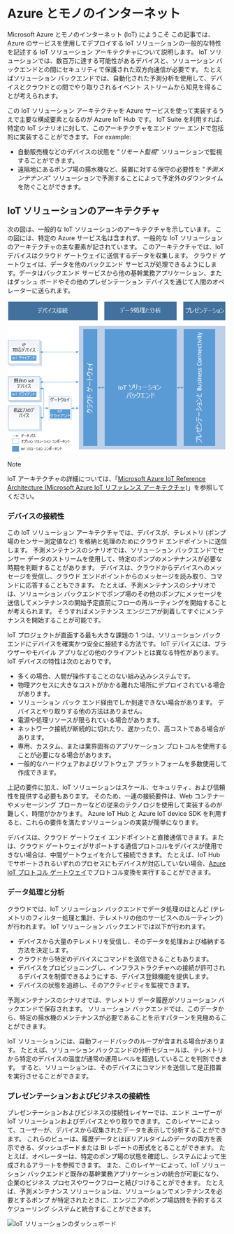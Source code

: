 
# <a name="azure-and-internet-of-things"></a>Azure とモノのインターネット

Microsoft Azure とモノのインターネット (IoT) にようこそ この記事では、Azure のサービスを使用してデプロイする IoT ソリューションの一般的な特性を記述する IoT ソリューション アーキテクチャについて説明します。 IoT ソリューションでは、数百万に達する可能性があるデバイスと、ソリューション バックエンドとの間にセキュリティで保護された双方向通信が必要です。 たとえばソリューション バックエンドでは、自動化された予測分析を使用して、デバイスとクラウドとの間でやり取りされるイベント ストリームから知見を得ることが考えられます。

この IoT ソリューション アーキテクチャを Azure サービスを使って実装するうえで主要な構成要素となるのが Azure IoT Hub です。 IoT Suite を利用すれば、特定の IoT シナリオに対して、このアーキテクチャをエンド ツー エンドで包括的に実装することができます。 For example:

* 自動販売機などのデバイスの状態を "*リモート監視*" ソリューションで監視することができます。
* 遠隔地にあるポンプ場の揚水機など、装置に対する保守の必要性を "*予測メンテナンス*" ソリューションで予測することによって予定外のダウンタイムを防ぐことができます。

## <a name="iot-solution-architecture"></a>IoT ソリューションのアーキテクチャ

次の図は、一般的な IoT ソリューションのアーキテクチャを示しています。 この図には、特定の Azure サービス名は含まれず、一般的な IoT ソリューションのアーキテクチャの主な要素が記されています。 このアーキテクチャでは、IoT デバイスはクラウド ゲートウェイに送信するデータを収集します。 クラウド ゲートウェイは、データを他のバックエンド サービスが処理できるようにします。データはバックエンド サービスから他の基幹業務アプリケーション、またはダッシュ ボードやその他のプレゼンテーション デバイスを通じて人間のオペレーターに送られます。

![IoT ソリューションのアーキテクチャ][img-solution-architecture]

> [!NOTE]
> IoT アーキテクチャの詳細については、「[Microsoft Azure IoT Reference Architecture (Microsoft Azure IoT リファレンス アーキテクチャ)][lnk-refarch]」を参照してください。

### <a name="device-connectivity"></a>デバイスの接続性

この IoT ソリューション アーキテクチャでは、デバイスが、テレメトリ (ポンプ場のセンサー測定値など) を格納と処理のためにクラウド エンドポイントに送信します。 予測メンテナンスのシナリオでは、ソリューション バックエンドでセンサー データのストリームを使用して、特定のポンプのメンテナンスが必要な時期を判断することがあります。 デバイスは、クラウドからデバイスへのメッセージを受信し、クラウド エンドポイントからのメッセージを読み取り、コマンドに応答することもできます。 たとえば、予測メンテナンスのシナリオでは、ソリューション バックエンドでポンプ場のその他のポンプにメッセージを送信してメンテナンスの開始予定直前にフローの再ルーティングを開始することが考えられます。 そうすればメンテナンス エンジニアが到着してすぐにメンテナンスを開始することが可能です。

IoT プロジェクトが直面する最も大きな課題の 1 つは、ソリューション バック エンドにデバイスを確実かつ安全に接続する方法です。 IoT デバイスには、ブラウザーやモバイル アプリなどの他のクライアントとは異なる特性があります。 IoT デバイスの特性は次のとおりです。

* 多くの場合、人間が操作することのない組み込みシステムです。
* 物理アクセスに大きなコストがかかる離れた場所にデプロイされている場合があります。
* ソリューション バック エンド経由でしか到達できない場合があります。 デバイスとやり取りする他の方法はありません。
* 電源や処理リソースが限られている場合があります。
* ネットワーク接続が断続的に切れたり、遅かったり、高コストである場合があります。
* 専用、カスタム、または業界固有のアプリケーション プロトコルを使用することが必要になる場合があります。
* 一般的なハードウェアおよびソフトウェア プラットフォームを多数使用して作成できます。

上記の要件に加え、IoT ソリューションはスケール、セキュリティ、および信頼性を提供する必要もあります。 そのため、一連の接続要件は、Web コンテナーやメッセージング ブローカーなどの従来のテクノロジを使用して実装するのが難しく、時間がかかります。 Azure IoT Hub と Azure IoT device SDK を利用すると、これらの要件を満たすソリューションの実装が簡単になります。

デバイスは、クラウド ゲートウェイ エンドポイントと直接通信できます。または、クラウド ゲートウェイがサポートする通信プロトコルをデバイスが使用できない場合は、中間ゲートウェイを介して接続できます。 たとえば、IoT Hub でサポートされるいずれのプロセスにもデバイスが対応していない場合、[Azure IoT プロトコル ゲートウェイ][lnk-protocol-gateway]でプロトコル変換を実行することができます。

### <a name="data-processing-and-analytics"></a>データ処理と分析

クラウドでは、IoT ソリューション バックエンドでデータ処理のほとんど (テレメトリのフィルター処理と集計、テレメトリの他のサービスへのルーティング) が行われます。 IoT ソリューション バックエンドでは以下が行われます。

* デバイスから大量のテレメトリを受信し、そのデータを処理および格納する方法を決定します。 
* クラウドから特定のデバイスにコマンドを送信できることもあります。
* デバイスをプロビジョニングし、インフラストラクチャへの接続が許可されるデバイスを制御できるようにする、デバイス登録機能を提供します。
* デバイスの状態を追跡し、そのアクティビティを監視できます。

予測メンテナンスのシナリオでは、テレメトリ データ履歴がソリューション バックエンドで保存されます。 ソリューション バックエンドでは、このデータから、特定の揚水機のメンテナンスが必要であることを示すパターンを見極めることができます。

IoT ソリューションには、自動フィードバックのループが含まれる場合があります。 たとえば、ソリューション バックエンドの分析モジュールは、テレメトリから特定のデバイスの温度が通常の運用レベルを超過していることを判別できます。 すると、ソリューションは、そのデバイスにコマンドを送信して是正措置を実行させることができます。

### <a name="presentation-and-business-connectivity"></a>プレゼンテーションおよびビジネスの接続性

プレゼンテーションおよびビジネスの接続性レイヤーでは、エンド ユーザーが IoT ソリューションおよびデバイスとやり取りできます。 このレイヤーによって、ユーザーが、デバイスから収集されたデータを表示して分析することができます。 これらのビューは、履歴データとほぼリアルタイムのデータの両方を表示できる、ダッシュボードまたは BI レポートの形式をとることができます。 たとえば、オペレーターは、特定のポンプ場の状態を確認し、システムによって生成されるアラートを参照できます。 また、このレイヤーによって、IoT ソリューション バックエンドと既存の基幹業務アプリケーションの統合が可能になり、企業のビジネス プロセスやワークフローと結びつけることができます。 たとえば、予測メンテナンス ソリューションは、ソリューションでメンテナンスを必要とするポンプ が特定されたときに、エンジニアのポンプ場訪問を予約するスケジューリング システムと統合することができます。

![IoT ソリューションのダッシュボード][img-dashboard]

[img-solution-architecture]: ./media/iot-azure-and-iot/iot-reference-architecture.png
[img-dashboard]: ./media/iot-azure-and-iot/iot-suite.png

[lnk-machinelearning]: http://azure.microsoft.com/documentation/services/machine-learning/
[Azure IoT Suite]: http://azure.microsoft.com/solutions/iot
[lnk-protocol-gateway]:  ../articles/iot-hub/iot-hub-protocol-gateway.md
[lnk-refarch]: http://download.microsoft.com/download/A/4/D/A4DAD253-BC21-41D3-B9D9-87D2AE6F0719/Microsoft_Azure_IoT_Reference_Architecture.pdf
